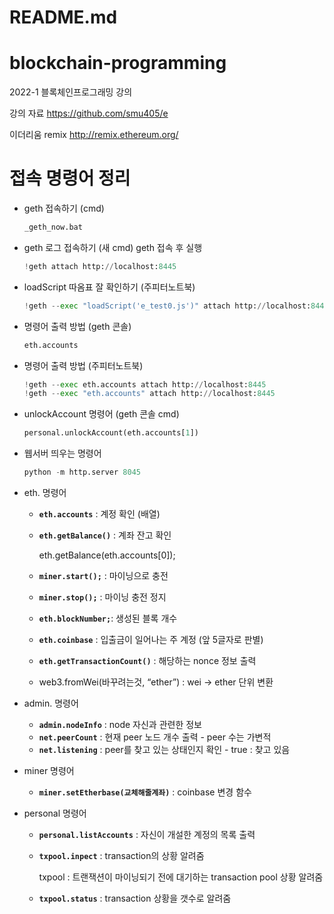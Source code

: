 # README.md

# **blockchain-programming**

2022-1 블록체인프로그래밍 강의

강의 자료 https://github.com/smu405/e

이더리움 remix http://remix.ethereum.org/

# **접속 명령어 정리**

- geth 접속하기 (cmd)
    
    ```python
    _geth_now.bat
    ```
    
- geth 로그 접속하기 (새 cmd) geth 접속 후 실행
    
    ```python
    !geth attach http://localhost:8445
    ```
    
- loadScript 따옴표 잘 확인하기 (주피터노트북)
    
    ```python
    !geth --exec "loadScript('e_test0.js')" attach http://localhost:8445
    ```
    
- 명령어 출력 방법 (geth 콘솔)
    
    ```python
    eth.accounts
    ```
    
- 명령어 출력 방법 (주피터노트북)
    
    ```python
    !geth --exec eth.accounts attach http://localhost:8445
    !geth --exec "eth.accounts" attach http://localhost:8445
    ```
    
- unlockAccount 명령어 (geth 콘솔 cmd)
    
    ```python
    personal.unlockAccount(eth.accounts[1])
    ```
    
- 웹서버 띄우는 명령어
    
    ```python
    python -m http.server 8045
    ```
    

- eth. 명령어
    - **`eth.accounts`** : 계정 확인 (배열)
    - **`eth.getBalance()`** : 계좌 잔고 확인
        
        eth.getBalance(eth.accounts[0]);
        
    - **`miner.start();`** : 마이닝으로 충전
    - **`miner.stop();`** : 마이닝 충전 정지
    - **`eth.blockNumber;`**: 생성된 블록 개수
    - **`eth.coinbase`** : 입출금이 일어나는 주 계정 (앞 5글자로 판별)
    - **`eth.getTransactionCount()`** : 해당하는 nonce 정보 출력
    - web3.fromWei(바꾸려는것, “ether”) : wei → ether 단위 변환

- admin. 명령어
    - **`admin.nodeInfo`** : node 자신과 관련한 정보
    - **`net.peerCount`** : 현재 peer 노드 개수 출력 - peer 수는 가변적
    - **`net.listening`** : peer를 찾고 있는 상태인지 확인 - true : 찾고 있음

- miner 명령어
    - **`miner.setEtherbase(교체해줄계좌)`** : coinbase 변경 함수

- personal 명령어
    - **`personal.listAccounts`** : 자신이 개설한 계정의 목록 출력
    - **`txpool.inpect`** : transaction의 상황 알려줌
        
        txpool : 트랜잭션이 마이닝되기 전에 대기하는 transaction pool 상황 알려줌
        
    - **`txpool.status`** : transaction 상황을 갯수로 알려줌
